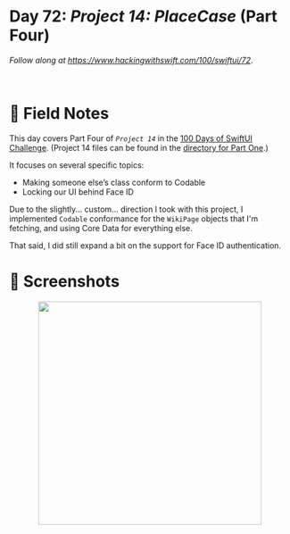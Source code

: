 # Day 72: _Project 14: PlaceCase_ (Part Four)

_Follow along at https://www.hackingwithswift.com/100/swiftui/72_.

<br/>


# 📒 Field Notes

This day covers Part Four of _`Project 14`_ in the [100 Days of SwiftUI Challenge](https://www.hackingwithswift.com/100/swiftui/72). (Project 14 files can be found in the [directory for Part One](../day-068/).)


It focuses on several specific topics:

- Making someone else’s class conform to Codable
- Locking our UI behind Face ID


Due to the slightly... custom... direction I took with this project, I implemented `Codable` conformance for the `WikiPage` objects that I'm fetching, and using Core Data for everything else.

That said, I did still expand a bit on the support for Face ID authentication.



# 📸 Screenshots


<div style="text-align: center;">
  <img src="../day-068/Projects/PlaceCase/Screenshots/day-72-recording-1.gif" width="400px"/>
</div>

